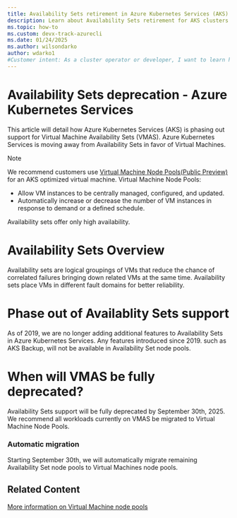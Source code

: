 ```yaml
---
title: Availability Sets retirement in Azure Kubernetes Services (AKS)
description: Learn about Availability Sets retirement for AKS clusters.
ms.topic: how-to
ms.custom: devx-track-azurecli
ms.date: 01/24/2025
ms.author: wilsondarko
author: wdarko1
#Customer intent: As a cluster operator or developer, I want to learn how to enable my cluster to create node pools with multiple Virtual Machine types.
---
```


# Availability Sets deprecation - Azure Kubernetes Services

This article will detail how Azure Kubernetes Services (AKS) is phasing out support for Virtual Machine Availability Sets (VMAS). 
Azure Kubernetes Services is moving away from Availability Sets in favor of Virtual Machines.

> [!NOTE]
> We recommend customers use [Virtual Machine Node Pools(Public Preview)](virtual-machines-node-pools.md) for an AKS optimized virtual machine. Virtual Machine Node Pools:
>
> - Allow VM instances to be centrally managed, configured, and updated.
> - Automatically increase or decrease the number of VM instances in response to demand or a defined schedule.
>
> Availability sets offer only high availability.

# Availability Sets Overview
Availability sets are logical groupings of VMs that reduce the chance of correlated failures bringing down related VMs at the same time. Availability sets place VMs in different fault domains for better reliability.

# Phase out of Availablity Sets support
As of 2019, we are no longer adding additional features to Availability Sets in Azure Kubernetes Services. Any features introduced since 2019. such as AKS Backup, will not be available in Availability Set node pools.

# When will VMAS be fully deprecated?
Availability Sets support will be fully deprecated by September 30th, 2025. We recommend all workloads currently on VMAS be migrated to Virtual Machine Node Pools. 

### Automatic migration
Starting September 30th, we will automatically migrate remaining Availability Set node pools to Virtual Machines node pools. 

## Related Content

[More information on Virtual Machine node pools](virtual-machines-node-pools.md)